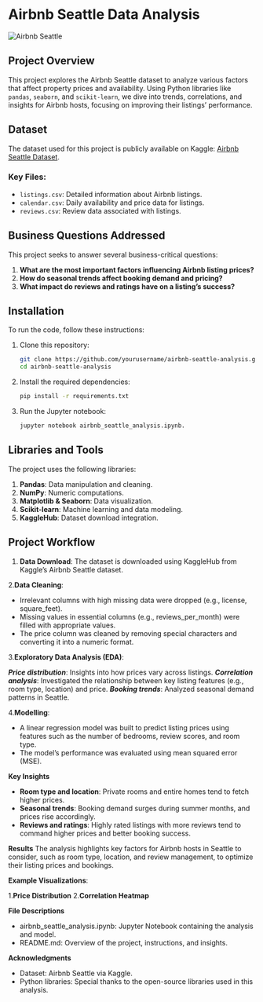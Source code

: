 # **Airbnb Seattle Data Analysis**

![Airbnb Seattle](https://www.digital.ink/wp-content/uploads/airbnb_logo_detail.jpg)  <!-- Add an image link relevant to the project -->

## **Project Overview**
This project explores the Airbnb Seattle dataset to analyze various factors that affect property prices and availability. Using Python libraries like `pandas`, `seaborn`, and `scikit-learn`, we dive into trends, correlations, and insights for Airbnb hosts, focusing on improving their listings’ performance.

## **Dataset**
The dataset used for this project is publicly available on Kaggle: [Airbnb Seattle Dataset](https://www.kaggle.com/datasets/airbnb/seattle).

### Key Files:
- `listings.csv`: Detailed information about Airbnb listings.
- `calendar.csv`: Daily availability and price data for listings.
- `reviews.csv`: Review data associated with listings.

## **Business Questions Addressed**
This project seeks to answer several business-critical questions:
1. **What are the most important factors influencing Airbnb listing prices?**
2. **How do seasonal trends affect booking demand and pricing?**
3. **What impact do reviews and ratings have on a listing’s success?**

## **Installation**

To run the code, follow these instructions:
1. Clone this repository:
   ```bash
   git clone https://github.com/yourusername/airbnb-seattle-analysis.git
   cd airbnb-seattle-analysis

2. Install the required dependencies:
   ```bash
   pip install -r requirements.txt
   
3. Run the Jupyter notebook:
   ```bash
   jupyter notebook airbnb_seattle_analysis.ipynb.

## **Libraries and Tools**
The project uses the following libraries:

1. **Pandas**: Data manipulation and cleaning.
2. **NumPy**: Numeric computations.
3. **Matplotlib & Seaborn**: Data visualization.
4. **Scikit-learn**: Machine learning and data modeling.
5. **KaggleHub**: Dataset download integration.

## **Project Workflow**
1. **Data Download**:
The dataset is downloaded using KaggleHub from Kaggle’s Airbnb Seattle dataset.

2.**Data Cleaning**:
- Irrelevant columns with high missing data were dropped (e.g., license, square_feet).
- Missing values in essential columns (e.g., reviews_per_month) were filled with appropriate values.
- The price column was cleaned by removing special characters and converting it into a numeric format.
  
3.**Exploratory Data Analysis (EDA)**:

***Price distribution***: Insights into how prices vary across listings.
***Correlation analysis***: Investigated the relationship between key listing features (e.g., room type, location) and price.
***Booking trends***: Analyzed seasonal demand patterns in Seattle.

4.**Modelling**:
- A linear regression model was built to predict listing prices using features such as the number of bedrooms, review scores, and room type.
- The model’s performance was evaluated using mean squared error (MSE).

**Key Insights**
- **Room type and location**: Private rooms and entire homes tend to fetch higher prices.
- **Seasonal trends**: Booking demand surges during summer months, and prices rise accordingly.
- **Reviews and ratings**: Highly rated listings with more reviews tend to command higher prices and better booking success.

**Results**
The analysis highlights key factors for Airbnb hosts in Seattle to consider, such as room type, location, and review management, to optimize their listing prices and bookings.

**Example Visualizations**:

1.**Price Distribution**
2.**Correlation Heatmap**

**File Descriptions**
- airbnb_seattle_analysis.ipynb: Jupyter Notebook containing the analysis and model.
- README.md: Overview of the project, instructions, and insights.

**Acknowledgments**
- Dataset: Airbnb Seattle via Kaggle.
- Python libraries: Special thanks to the open-source libraries used in this analysis.
